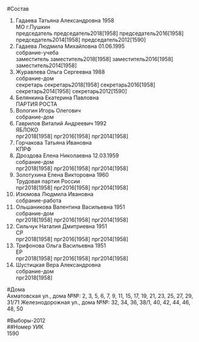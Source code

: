 #Состав  
1. Гадаева Татьяна Александровна 1958  
    МО г.Пушкин  
    председатель председатель2018[1958] председатель2016[1958] председатель2014[1958] председатель2012[1590]  
2. Гадаева Людмила Михайловна 01.06.1995  
    собрание-учеба  
    заместитель заместитель2018[1958] заместитель2016[1958] заместитель2014[1958]  
3. Журавлева Ольга Сергеевна 1988  
    собрание-дом  
    секретарь секретарь2018[1958] секретарь2016[1958] секретарь2014[1958] секретарь2012[1590]  
4. Белянкина Екатерина Павловна  
    ПАРТИЯ РОСТА  
5. Вологин Игорь Олегович  
    собрание-дом  
6. Гаврилов Виталий Андреевич 1992  
    ЯБЛОКО  
    прг2018[1958] прг2016[1958] прг2014[1958]  
7. Горчакова Татьяна Ивановна  
    КПРФ  
8. Дроздова Елена Николаевна 12.03.1959  
    собрание-дом  
    прг2018[1958] прг2016[1958] прг2014[1958]  
9. Золотухина Елена Викторовна 1960  
    Трудовая партия России  
    прг2018[1958] прг2016[1958] прг2014[1958]  
10. Изюмова Людмила Ивановна  
    собрание-работа  
11. Ольшаникова Валентина Васильевна 1951  
    собрание-дом  
    прг2018[1958] прг2016[1958] прг2014[1958]  
12. Сильчук Наталия Дмитриевна 1951  
    СР  
    прг2018[1958] прг2016[1958] прг2014[1958]  
13. Трифонова Ольга Васильевна 1951  
    ЕР  
    прг2018[1958] прг2016[1958] прг2014[1958]  
14. Шустицкая Вера Александровна  
    собрание-дом  
    прг2018[1958]  
  
#Дома  
Ахматовская ул., дома №№: 2, 3, 5, 6, 7, 9, 11, 15, 17, 19, 21, 23, 25, 27, 29, 31/71 Железнодорожная ул., дома №№: 32, 34, 36, 38/1, 40, 42, 44, 46, 48, 50  
  
#Выборы-2012  
##Номер УИК  
1590  
